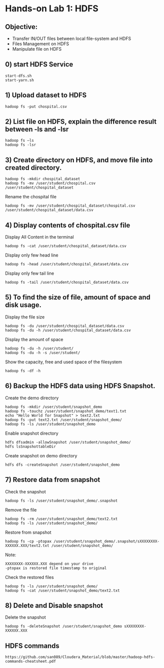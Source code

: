 # Hands-on Lab 1: HDFS 

## Objective:
- Transfer IN/OUT files between local file-system and HDFS
-	Files Management on HDFS
-	Manipulate file on HDFS

## 0) start HDFS Service
```
start-dfs.sh
start-yarn.sh
```

## 1) Upload dataset to HDFS

```
hadoop fs -put chospital.csv
```

## 2)	List file on HDFS, explain the difference result between -ls and -lsr

```
hadoop fs –ls
hadoop fs -lsr 
```

## 3)	Create directory on HDFS, and move file into created directory.

```
hadoop fs -mkdir chospital_dataset
hadoop fs -mv /user/student/chospital.csv /user/student/chospital_dataset
```

Rename the chospital file
```
hadoop fs -mv /user/student/chospital_dataset/chospital.csv /user/student/chospital_dataset/data.csv
```

## 4)	Display contents of chospital.csv file

Display All Content in the terminal
```
hadoop fs -cat /user/student/chospital_dataset/data.csv
```

Display only few head line
```
hadoop fs -head /user/student/chospital_dataset/data.csv
```

Display only few tail line
```
hadoop fs -tail /user/student/chospital_dataset/data.csv
```

## 5)	To find the size of file, amount of space and disk usage. 

Display the file size
```
hadoop fs -du /user/student/chospital_dataset/data.csv
hadoop fs -du -h /user/student/chospital_dataset/data.csv
```

Display the amount of space
```
hadoop fs -du -h /user/student/
hadoop fs -du -h -s /user/student/
```

Show the capacity, free and used space of the filesystem
```
hadoop fs -df -h
```

## 6)	Backup the HDFS data using HDFS Snapshot. 

Create the demo directory
```
hadoop fs -mkdir /user/student/snapshot_demo
hadoop fs -touchz /user/student/snapshot_demo/text1.txt
echo "Hello World for Snapshot" > text2.txt
hadoop fs -put text2.txt /user/student/snapshot_demo/
hadoop fs -ls /user/student/snapshot_demo
```

Enable snapshot directory
```
hdfs dfsadmin -allowSnapshot /user/student/snapshot_demo/
hdfs lsSnapshottableDir
```

Create snapshot on demo directory
```
hdfs dfs -createSnapshot /user/student/snapshot_demo
```

## 7)	Restore data from snapshot

Check the snapshot
```
hadoop fs -ls /user/student/snapshot_demo/.snapshot
```

Remove the file
```
hadoop fs -rm /user/student/snapshot_demo/text2.txt
hadoop fs -ls /user/student/snapshot_demo/
```

Restore from snapshot
```
hadoop fs -cp -ptopax /user/student/snapshot_demo/.snapshot/sXXXXXXXX-XXXXXX.XXX/text2.txt /user/student/snapshot_demo/
```

Note:
```
XXXXXXXX-XXXXXX.XXX depend on your drive
-ptopax is restored file timestamp to original
```

Check the restored files
```
hadoop fs -ls /user/student/snapshot_demo/
hadoop fs -cat /user/student/snapshot_demo/text2.txt
```

## 8)	Delete and Disable snapshot

Delete the snapshot 
```
hadoop fs -deleteSnapshot /user/student/snapshot_demo sXXXXXXXX-XXXXXX.XXX
```


## HDFS commands
```
https://github.com/san089/Cloudera_Material/blob/master/hadoop-hdfs-commands-cheatsheet.pdf
```
